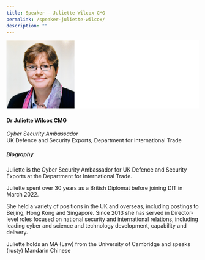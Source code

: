 ```yaml
---
title: Speaker – Juliette Wilcox CMG
permalink: /speaker-juliette-wilcox/
description: ""
---
```


![](/images/Speakers/juliette%20wilcox.jpg)

#### **Dr Juliette Wilcox CMG**

*Cyber Security Ambassador*  
UK Defence and Security Exports, Department for International Trade

##### **Biography**
Juliette is the Cyber Security Ambassador for UK Defence and Security Exports at the Department for International Trade. 

Juliette spent over 30 years as a British Diplomat before joining DIT in March 2022.
 
She held a variety of positions in the UK and overseas, including postings to Beijing, Hong Kong and Singapore. Since 2013 she has served in Director-level roles focused on national security and international relations, including leading cyber and science and technology development, capability and delivery.
 
Juliette holds an MA (Law) from the University of Cambridge and speaks (rusty) Mandarin Chinese
